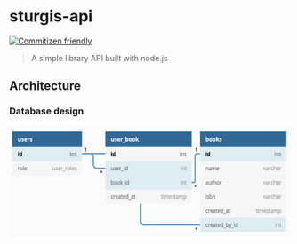 # sturgis-api

[![Commitizen friendly](https://img.shields.io/badge/commitizen-friendly-brightgreen.svg)](http://commitizen.github.io/cz-cli/)

> A simple library API built with node.js


## Architecture

### Database design

<img src="static/db-diagram.png" alt="DB diagram" height="200" />

